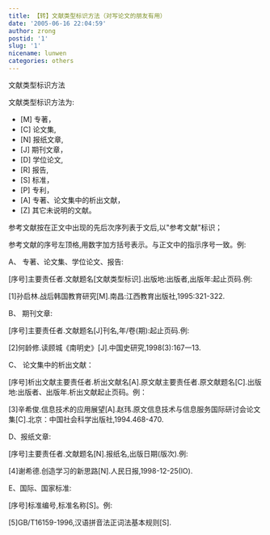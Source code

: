 ```yaml
---
title: 【转】文献类型标识方法（对写论文的朋友有用）
date: '2005-06-16 22:04:59'
author: zrong
postid: '1'
slug: '1'
nicename: lunwen
categories: others
---
```


文献类型标识方法  

文献类型标识方法为:  

- [M] 专著，  
- [C] 论文集,  
- [N] 报纸文章,  
- [J] 期刊文章，  
- [D] 学位论文,  
- [R] 报告,  
- [S] 标准，  
- [P] 专利，  
- [A] 专著、论文集中的析出文献，  
- [Z] 其它未说明的文献。<!--more-->  

参考文献按在正文中出现的先后次序列表于文后,以"参考文献"标识；  

参考文献的序号左顶格,用数字加方括号表示。与正文中的指示序号一致。例:  

A、 专著、论文集、学位论文、报告:  

[序号]主要责任者.文献题名[文献类型标识].出版地:出版者,出版年:起止页码.例:  

[1]孙启林.战后韩国教育研究[M].南昌:江西教育出版社,1995:321-322.  

B、 期刊文章:  

[序号]主要责任者.文献题名[J]刊名,年/卷(期):起止页码.例:  

[2]何龄修.读顾城《南明史》[J].中国史研究,1998(3):167一13.  

C、 论文集中的析出文献：  

[序号]析出文献主要责任者.析出文献名[A].原文献主要责任者.原文献题名[C].出版地:出版者、出版年.析出文献起止页码。例：  

[3]辛希俊.信息技术的应用展望[A].赵玮.原文信息技术与信息服务国际研讨会论文集[C].北京：中国社会科学出版社,1994.468-470.  

D、报纸文章:  

[序号]主要责任者.文献题名[N].报纸名,出版日期(版次).例:  

[4]谢希德.创造学习的新思路[N].人民日报,1998-12-25(lO).  

E、国际、国家标准:  

[序号]标准编号,标准名称[S]。例:  

[5]GB/T16159-1996,汉语拼音法正词法基本规则[S].

